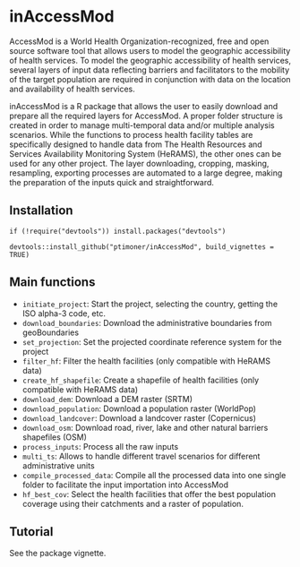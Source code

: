 # inAccessMod
AccessMod is a World Health Organization-recognized, free and open source software tool that allows users to model the geographic accessibility of health services. 
To model the geographic accessibility of health services, several layers of input data reflecting barriers and facilitators to the mobility of the target population 
are required in conjunction with data on the location and availability of health services. 

inAccessMod is a R package that allows the user to easily download and prepare all the required layers for AccessMod. A proper folder structure is created in order 
to manage multi-temporal data and/or multiple analysis scenarios. While the functions to process health facility tables are specifically designed to handle data
from The Health Resources and Services Availability Monitoring System (HeRAMS), the other ones can be used for any other project. The layer downloading, cropping, 
masking, resampling, exporting processes are automated to a large degree, making the preparation of the inputs quick and straightforward. 

## Installation

```
if (!require("devtools")) install.packages("devtools")

devtools::install_github("ptimoner/inAccessMod", build_vignettes = TRUE)
```
## Main functions
* `initiate_project`: Start the project, selecting the country, getting the ISO alpha-3 code, etc.
* `download_boundaries`: Download the administrative boundaries from geoBoundaries
* `set_projection`: Set the projected coordinate reference system for the project
* `filter_hf`: Filter the health facilities (only compatible with HeRAMS data)
* `create_hf_shapefile`: Create a shapefile of health facilities (only compatible with HeRAMS data)
* `download_dem`: Download a DEM raster (SRTM)
* `download_population`: Download a population raster (WorldPop)
* `download_landcover`: Download a landcover raster (Copernicus)
* `download_osm`: Download road, river, lake and other natural barriers shapefiles (OSM)
* `process_inputs`: Process all the raw inputs
* `multi_ts`: Allows to handle different travel scenarios for different administrative units
* `compile_processed_data`: Compile all the processed data into one single folder to facilitate the input importation into AccessMod
* `hf_best_cov`: Select the health facilities that offer the best population coverage using their catchments and a raster of population.

## Tutorial
See the package vignette.
